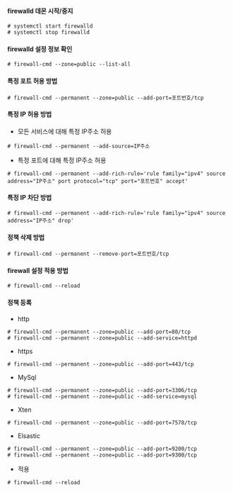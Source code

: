 #### firewalld 데몬 시작/중지
```console
# systemctl start firewalld
# systemctl stop firewalld
```
#### firewalld 설정 정보 확인
```console
# firewall-cmd --zone=public --list-all
```
#### 특정 포트 허용 방법
```console
# firewall-cmd --permanent --zone=public --add-port=포트번호/tcp
```
#### 특정 IP 허용 방법
- 모든 서비스에 대해 특정 IP주소 허용
```console
# firewall-cmd --permanent --add-source=IP주소
```
- 특정 포트에 대해 특정 IP주소 허용
```console
# firewall-cmd --permanent --add-rich-rule='rule family="ipv4" source address="IP주소" port protocol="tcp" port="포트번호" accept'
```
#### 특정 IP 차단 방법
```console
# firewall-cmd --permanent --add-rich-rule='rule family="ipv4" source address="IP주소" drop'
```
#### 정책 삭제 방법
```console
# firewall-cmd --permanent --remove-port=포트번호/tcp
```
#### firewall 설정 적용 방법
```console
# firewall-cmd --reload
```
#### 정책 등록
* http
```console
# firewall-cmd --permanent --zone=public --add-port=80/tcp
# firewall-cmd --permanent --zone=public --add-service=httpd 
```
* https
```console
# firewall-cmd --permanent --zone=public --add-port=443/tcp
```
* MySql
```console
# firewall-cmd --permanent --zone=public --add-port=3306/tcp
# firewall-cmd --permanent --zone=public --add-service=mysql
```
* Xten
```console
# firewall-cmd --permanent --zone=public --add-port=7578/tcp
```
* Elsastic
```console
# firewall-cmd --permanent --zone=public --add-port=9200/tcp
# firewall-cmd --permanent --zone=public --add-port=9300/tcp
```
* 적용
```console
# firewall-cmd --reload
```
